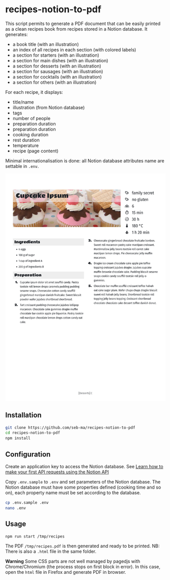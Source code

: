 # recipes-notion-to-pdf

This script permits to generate a PDF document that can be easily printed as a clean recipes book from recipes stored in a Notion database.
It generates:
- a book title (with an illustration)
- an index of all recipes in each section (with colored labels)
- a section for starters (with an illustration)
- a section for main dishes (with an illustration)
- a section for desserts (with an illustration)
- a section for sausages (with an illustration)
- a section for cocktails (with an illustration)
- a section for others (with an illustration)

For each recipe, it displays:
- title/name
- illustration (from Notion database)
- tags
- number of people
- preparation duration
- preparation duration
- cooking duration
- rest duration
- temperature
- recipe (page content)

Minimal internationalisation is done: all Notion database attributes name are settable in `.env`.

![sample](sample-recipe.jpg)

## Installation

```sh
git clone https://github.com/seb-ma/recipes-notion-to-pdf
cd recipes-notion-to-pdf
npm install
```

## Configuration

Create an application key to access the Notion database. See [Learn how to make your first API requests using the Notion API](https://developers.notion.com/docs/getting-started)

Copy `.env.sample` to `.env` and set parameters of the Notion database.
The Notion database must have some properties defined (cooking time and so on), each property name must be set according to the database.

```sh
cp .env.sample .env
nano .env
```

## Usage

```sh
npm run start /tmp/recipes
```

The PDF `/tmp/recipes.pdf` is then generated and ready to be printed.
NB: There is also a `.html` file in the same folder.

**Warning** Some CSS parts are not well managed by pagedjs with Chrome/Chromium (the process stops on first block in error).
In this case, open the `html` file in Firefox and generate PDF in browser.
